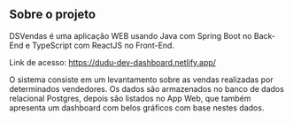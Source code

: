 ## Sobre o projeto
DSVendas é uma aplicação WEB usando Java com Spring Boot no Back-End e TypeScript com ReactJS no Front-End.

Link de acesso: https://dudu-dev-dashboard.netlify.app/

O sistema consiste em um levantamento sobre as vendas realizadas por determinados vendedores. 
Os dados são armazenados no banco de dados relacional Postgres, depois são listados no App Web, 
que também apresenta um dashboard com belos gráficos com base nestes dados.
